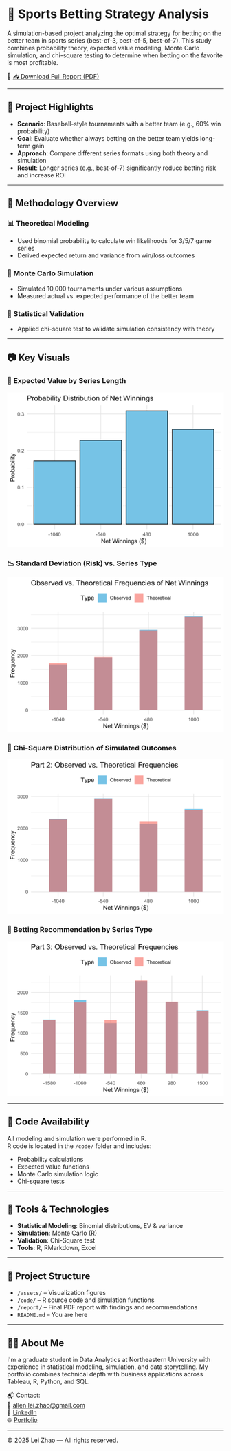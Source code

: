 # 🎲 Sports Betting Strategy Analysis

A simulation-based project analyzing the optimal strategy for betting on the better team in sports series (best-of-3, best-of-5, best-of-7). This study combines probability theory, expected value modeling, Monte Carlo simulation, and chi-square testing to determine when betting on the favorite is most profitable.

📄 [📥 Download Full Report (PDF)](https://github.com/AllenLeiZhao/Sports_Betting_Strategy_Analysis/blob/main/report/Sports_Betting_Strategy_Simulation_Using_R.pdf)

---

## 📌 Project Highlights

- **Scenario**: Baseball-style tournaments with a better team (e.g., 60% win probability)
- **Goal**: Evaluate whether always betting on the better team yields long-term gain
- **Approach**: Compare different series formats using both theory and simulation
- **Result**: Longer series (e.g., best-of-7) significantly reduce betting risk and increase ROI

---

## 🧠 Methodology Overview

### 📊 Theoretical Modeling

- Used binomial probability to calculate win likelihoods for 3/5/7 game series
- Derived expected return and variance from win/loss outcomes

### 🔁 Monte Carlo Simulation

- Simulated 10,000 tournaments under various assumptions
- Measured actual vs. expected performance of the better team

### 🧪 Statistical Validation

- Applied chi-square test to validate simulation consistency with theory

---

## 📷 Key Visuals

### 🧮 Expected Value by Series Length

![EV Graph](assets/img1.png)

### 📉 Standard Deviation (Risk) vs. Series Type

![Risk Graph](assets/img2.png)

### 🧪 Chi-Square Distribution of Simulated Outcomes

![Chi-Square](assets/img3.png)

### 🎯 Betting Recommendation by Series Type

![Recommendation](assets/img4.png)

---

## 🧾 Code Availability

All modeling and simulation were performed in R.  
R code is located in the `/code/` folder and includes:

- Probability calculations
- Expected value functions
- Monte Carlo simulation logic
- Chi-square tests

---

## 🧰 Tools & Technologies

- **Statistical Modeling**: Binomial distributions, EV & variance
- **Simulation**: Monte Carlo (R)
- **Validation**: Chi-Square test
- **Tools**: R, RMarkdown, Excel

---

## 📁 Project Structure

- `/assets/` – Visualization figures
- `/code/` – R source code and simulation functions
- `/report/` – Final PDF report with findings and recommendations
- `README.md` – You are here

---

## 🙋‍♂️ About Me

I'm a graduate student in Data Analytics at Northeastern University with experience in statistical modeling, simulation, and data storytelling. My portfolio combines technical depth with business applications across Tableau, R, Python, and SQL.

📬 Contact:  
📧 allen.lei.zhao@gmail.com  
🔗 [LinkedIn](https://www.linkedin.com/in/allen-lei-zhao/)  
🌐 [Portfolio](https://allenleizhao.github.io)

---

© 2025 Lei Zhao — All rights reserved.
